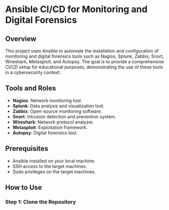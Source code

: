 # Ansible CI/CD for Monitoring and Digital Forensics

## Overview
This project uses Ansible to automate the installation and configuration of monitoring and digital forensics tools such as Nagios, Splunk, Zabbix, Snort, Wireshark, Metasploit, and Autopsy. The goal is to provide a comprehensive CI/CD setup for educational purposes, demonstrating the use of these tools in a cybersecurity context.

## Tools and Roles
- **Nagios**: Network monitoring tool.
- **Splunk**: Data analysis and visualization tool.
- **Zabbix**: Open-source monitoring software.
- **Snort**: Intrusion detection and prevention system.
- **Wireshark**: Network protocol analyzer.
- **Metasploit**: Exploitation framework.
- **Autopsy**: Digital forensics tool.

## Prerequisites
- Ansible installed on your local machine.
- SSH access to the target machines.
- Sudo privileges on the target machines.

## How to Use

### Step 1: Clone the Repository